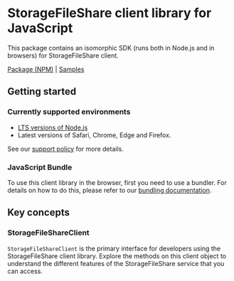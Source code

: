 # StorageFileShare client library for JavaScript

This package contains an isomorphic SDK (runs both in Node.js and in browsers) for StorageFileShare client.



[Package (NPM)](https://www.npmjs.com/package/@msinternal/storagefileshare) |
[Samples](https://github.com/Azure-Samples/azure-samples-js-management)

## Getting started

### Currently supported environments

- [LTS versions of Node.js](https://github.com/nodejs/release#release-schedule)
- Latest versions of Safari, Chrome, Edge and Firefox.

See our [support policy](https://github.com/Azure/azure-sdk-for-js/blob/main/SUPPORT.md) for more details.





### JavaScript Bundle
To use this client library in the browser, first you need to use a bundler. For details on how to do this, please refer to our [bundling documentation](https://aka.ms/AzureSDKBundling).

## Key concepts

### StorageFileShareClient

`StorageFileShareClient` is the primary interface for developers using the StorageFileShare client library. Explore the methods on this client object to understand the different features of the StorageFileShare service that you can access.

